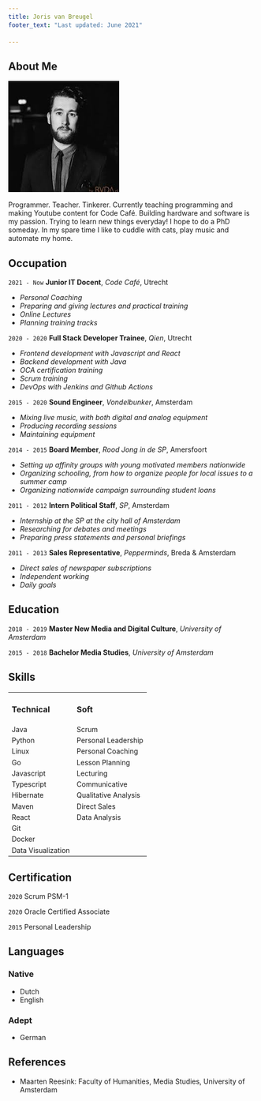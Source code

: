 ```yaml
---
title: Joris van Breugel
footer_text: "Last updated: June 2021"

---
```

## About Me

<img class="profile-picture" src="profile.jpg">

Programmer. Teacher. Tinkerer. Currently teaching programming and making Youtube content for Code Café. Building hardware and software is my passion. Trying to learn new things everyday! I hope to do a PhD someday. In my spare time I like to cuddle with cats, play music and automate my home.

## Occupation
`2021 - Now`
**Junior IT Docent**, *Code Café*, Utrecht

- *Personal Coaching*
- *Preparing and giving lectures and practical training*
- *Online Lectures*
- *Planning training tracks*

`2020 - 2020`
**Full Stack Developer Trainee**, *Qien*, Utrecht

- *Frontend development with Javascript and React*
- *Backend development with Java*
- *OCA certification training*
- *Scrum training*
- *DevOps with Jenkins and Github Actions*

`2015 - 2020`
**Sound Engineer**, *Vondelbunker*, Amsterdam

- *Mixing live music, with both digital and analog equipment*
- *Producing recording sessions*
- *Maintaining equipment*

`2014 - 2015`
**Board Member**, *Rood Jong in de SP*, Amersfoort

- *Setting up affinity groups with young motivated members nationwide*
- *Organizing schooling, from how to organize people for local issues to a summer camp*
- *Organizing nationwide campaign surrounding student loans*

`2011 - 2012`
**Intern Political Staff**, *SP*, Amsterdam

- *Internship at the SP at the city hall of Amsterdam*
- *Researching for debates and meetings*
- *Preparing press statements and personal briefings*

`2011 - 2013`
**Sales Representative**, *Pepperminds*, Breda & Amsterdam

- *Direct sales of newspaper subscriptions*
- *Independent working*
- *Daily goals*

## Education

`2018 - 2019`
**Master New Media and Digital Culture**, *University of Amsterdam*

`2015 - 2018`
**Bachelor Media Studies**, *University of Amsterdam*

## Skills
<table>
 <tr>
  <td><h3>Technical</h3></td>
  <td><h3>Soft</h3></td>
 </tr>
 <tr>
    <td>Java</td>
    <td>Scrum</td>
 </tr>
  <tr>
    <td>Python</td>
    <td>Personal Leadership</td>
 </tr>
  <tr>
    <td>Linux</td>
    <td>Personal Coaching</td>
 </tr>
  <tr>
    <td>Go</td>
    <td>Lesson Planning</td>
 </tr>
  <tr>
    <td>Javascript</td>
    <td>Lecturing</td>
 </tr>
   <tr>
    <td>Typescript</td>
    <td>Communicative</td>
 </tr>
 <tr>
    <td>Hibernate</td>
    <td>Qualitative Analysis</td>
 </tr>
 <tr>
    <td>Maven</td>
    <td>Direct Sales</td>
 </tr>
 <tr>
    <td>React</td>
    <td>Data Analysis</td>
 </tr>
 <tr>
    <td>Git</td>
    <td></td>
 </tr>
 <tr>
    <td>Docker</td>
    <td></td>
 </tr>
 <tr>
    <td>Data Visualization</td>
    <td></td>
 </tr>
</table>

## Certification

`2020`
Scrum PSM-1

`2020`
Oracle Certified Associate

`2015`
Personal Leadership

## Languages
### Native
- Dutch
- English

### Adept
- German

## References

* Maarten Reesink: Faculty of Humanities, Media Studies, University of Amsterdam